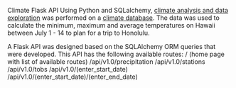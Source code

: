 Climate Flask API
Using Python and SQLalchemy, [climate analysis and data exploration](https://github.com/remco-mooij/climate-app/blob/master/climate_analysis.ipynb) was performed on a [climate database](https://github.com/remco-mooij/climate-app/blob/master/Resources/hawaii.sqlite).
The data was used to calculate the minimum, maximum and average temperatures on Hawaii between July 1 - 14 to plan for a trip to Honolulu.

A Flask API was designed based on the SQLAlchemy ORM queries that were developed. This API has the following available routes:
/ (home page with list of available routes)
/api/v1.0/precipitation
/api/v1.0/stations
/api/v1.0/tobs
/api/v1.0/(enter_start_date)
/api/v1.0/(enter_start_date)/(enter_end_date)
